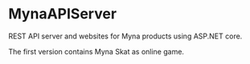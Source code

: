 # MynaAPIServer
REST API server and websites for Myna products using ASP.NET core.

The first version contains Myna Skat as online game.

